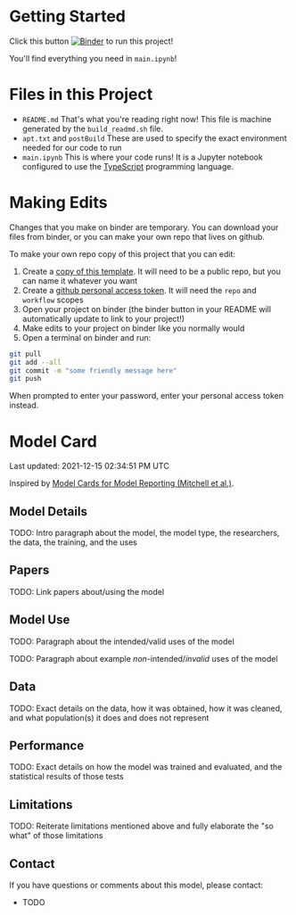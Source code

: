 <!-- This file is automatically generated! -->
<!-- Do not manually edit! To make changes, edit build_readme.md instead. -->

# Getting Started

Click this button [![Binder](https://mybinder.org/badge_logo.svg)](https://mybinder.org/v2/git/https%3A%2F%2Fgithub.com%2FEducationalSciences693%2FTypeScriptBinder/HEAD) to run this project!

You'll find everything you need in `main.ipynb`!

# Files in this Project

- `README.md` That's what you're reading right now! This file is machine generated by the `build_readmd.sh` file.
- `apt.txt` and `postBuild` These are used to specify the exact environment needed for our code to run
- `main.ipynb` This is where your code runs! It is a Jupyter notebook configured to use the [TypeScript](https://www.typescriptlang.org/) programming language.

# Making Edits

Changes that you make on binder are temporary. You can download your files from binder, or you can make your own repo that lives on github.

To make your own repo copy of this project that you can edit:

1. Create a [copy of this template](https://github.com/EducationalSciences693/TypeScriptBinder/generate). It will need to be a public repo, but you can name it whatever you want
2. Create a [github personal access token](https://docs.github.com/en/authentication/keeping-your-account-and-data-secure/creating-a-personal-access-token). It will need the `repo` and `workflow` scopes
3. Open your project on binder (the binder button in your README will automatically update to link to your project!)
4. Make edits to your project on binder like you normally would
5. Open a terminal on binder and run:
```sh
git pull
git add --all
git commit -m "some friendly message here"
git push
```
When prompted to enter your password, enter your personal access token instead.

# Model Card

Last updated: 2021-12-15 02:34:51 PM UTC

Inspired by [Model Cards for Model Reporting (Mitchell et al.)](https://arxiv.org/abs/1810.03993).

## Model Details

TODO: Intro paragraph about the model, the model type, the researchers, the data, the training, and the uses

## Papers

TODO: Link papers about/using the model

## Model Use

TODO: Paragraph about the intended/valid uses of the model

TODO: Paragraph about example *non*-intended/*invalid* uses of the model

## Data

TODO: Exact details on the data, how it was obtained, how it was cleaned, and what population(s) it does and does not represent

## Performance

TODO: Exact details on how the model was trained and evaluated, and the statistical results of those tests

## Limitations

TODO: Reiterate limitations mentioned above and fully elaborate the "so what" of those limitations

## Contact

If you have questions or comments about this model, please contact:

- TODO
